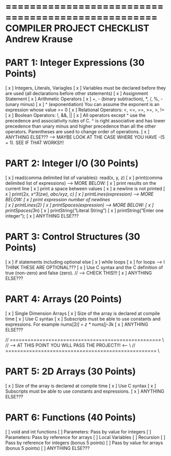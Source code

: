===================================================
            COMPILER PROJECT CHECKLIST
                  Andrew Krause
===================================================


PART 1: Integer Expressions (30 Points)
===================================================
[ x ] Integers, Literals, Variagles
[ x ] Variables must be declared before they are used (all declarations before other statements)
[ x ] Assignment Statement
[ x ] Arithmetic Operators
[ x ] +, - (binary subtraction), *, /, %, - (unary minus)
[ x ] ^ (exponentiation) You can assume the exponent is an expression whose value >= 0
[ x ] Relational Operators: <, <=, ==, >=, >, !=
[ x ] Boolean Operators: !, &&, ||
[ x ] All operators except ^ use the precedence and associativity rules of C. ^ is right 
      associative and has lower precedence than unary minus and higher precedence than all 
      the other operators. Parentheses are used to change order of operations.
[ x ] ANYTHING ELSE??? --> MAYBE LOOK AT THE CASE WHERE YOU HAVE -(5 + 1). SEE IF THAT WORKS!!!


PART 2: Integer I/O (30 Points) 
===================================================
[ x ] read(comma delimited list of variables): read(x, y, z)
[ x ] print(comma delimited list of expressions) --> MORE BELOW:
[ x ] print results on the current line
[ x ] print a space between values
[ x ] a newline is not printed
[ x ] print(2*x, x^3*(z*w), abc/xyz, c)
[ x ] printLines(expression) --> MORE BELOW:
[ x ] print expression number of newlines    
[ x ] printLines(2)
[ x ] printSpaces(expression) --> MORE BELOW:
[ x ] printSpaces(3*n)
[ x ] printString(“Literal String”)
[ x ] printString(“Enter one integer”);
[ x ] ANYTHING ELSE???


PART 3: Control Structures (30 Points) 
===================================================
[ x ] if statements including optional else
[ x ] while loops
[ x ] for loops --> I THINK THESE ARE OPTIONAL???
[ x ] Use C syntax and the C definition of true (non-zero) and false (zero). // --> CHECK THIS!!!
[ x ] ANYTHING ELSE???


PART 4: Arrays (20 Points)
===================================================
[ x ] Single Dimension Arrays
[ x ] Size of the array is declared at compile time
[ x ] Use C syntax
[ x ] Subscripts must be able to use constants and expressions. 
      For example nums[2*i] = z * nums[j-3*k
[ x ] ANYTHING ELSE???


// =================================================== \\
// -->  AT THIS POINT YOU WILL PASS THE PROJECT!!! <-- \\
// =================================================== \\


PART 5: 2D Arrays (30 Points)
===================================================
[ x ] Size of the array is declared at compile time
[ x ] Use C syntax
[ x ] Subscripts must be able to use constants and expressions.
[ x ] ANYTHING ELSE???


PART 6: Functions (40 Points)
===================================================
[   ] void and int functions
[   ] Parameters: Pass by value for integers
[   ] Parameters: Pass by reference for arrays
[   ] Local Variables
[   ] Recursion
[   ] Pass by reference for integers (bonus 5 points)
[   ] Pass by value for arrays (bonus 5 points)
[   ] ANYTHING ELSE???
